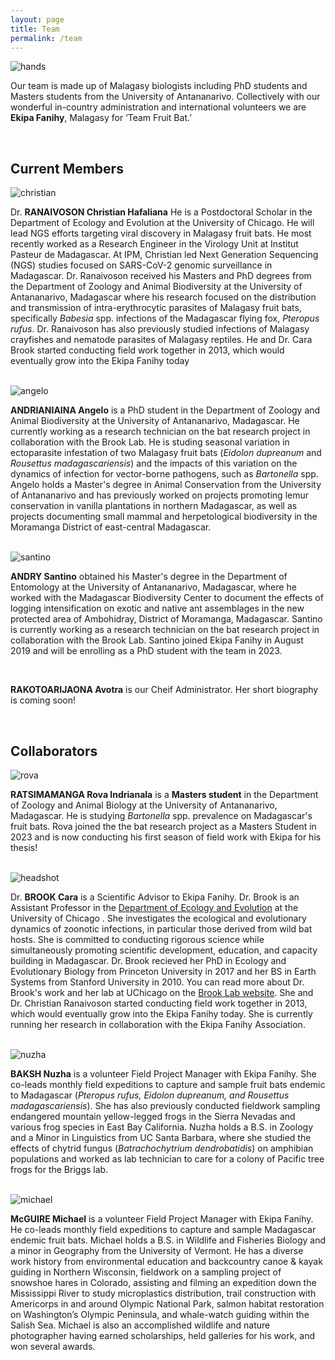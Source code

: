 ```yaml
---
layout: page
title: Team
permalink: /team
---
```

<img src="/assets/team/Hands together.JPG" alt="hands" class="img float-end col-sm-3">

Our team is made up of Malagasy biologists including PhD students and Masters students from the University of Antananarivo. Collectively with our wonderful in-country administration and international volunteers we are **Ekipa Fanihy**, Malagasy for ‘Team Fruit Bat.’ 

<div style="clear:both;">&nbsp;</div>

<h2>Current Members</h2>
	
<img src="/assets/team/christian_ranaivoson.jpg" alt="christian" class="img-thumbnail float-start col-md-3" />

Dr. **RANAIVOSON Christian Hafaliana** He is a Postdoctoral Scholar in the Department of Ecology and Evolution at the University of Chicago. He will lead NGS efforts targeting viral discovery in Malagasy fruit bats. He most recently worked as a Research Engineer in the Virology Unit at Institut Pasteur de Madagascar. At IPM, Christian led Next Generation Sequencing (NGS) studies focused on SARS-CoV-2 genomic surveillance in Madagascar. Dr. Ranaivoson received his Masters and PhD degrees from the Department of Zoology and Animal Biodiversity at the University of Antananarivo, Madagascar where his research focused on the distribution and transmission of intra-erythrocytic parasites of Malagasy fruit bats, specifically *Babesia* spp. infections of the Madagascar flying fox, *Pteropus rufus*. Dr. Ranaivoson has also previously studied infections of Malagasy crayfishes and nematode parasites of Malagasy reptiles. He and Dr. Cara Brook started conducting field work together in 2013, which would eventually grow into the Ekipa Fanihy today

<div style="clear:both;">&nbsp;</div>

<img src="/assets/team/angelo_andrianiaina.jpg" alt="angelo" class="img-thumbnail float-start col-md-3" />

**ANDRIANIAINA Angelo** is a PhD student in the Department of Zoology and Animal Biodiversity at the University of Antananarivo, Madagascar. He currently working as a research technician on the bat research project in collaboration with the Brook Lab. He is studing seasonal variation in ectoparasite infestation of two Malagasy fruit bats (*Eidolon dupreanum* and *Rousettus madagascariensis*) and the impacts of this variation on the dynamics of infection for vector-borne pathogens, such as *Bartonella* spp. Angelo holds a Master's degree in Animal Conservation from the University of Antananarivo and has previously worked on projects promoting lemur conservation in vanilla plantations in northern Madagascar, as well as projects documenting small mammal and herpetological biodiversity in the Moramanga District of east-central Madagascar.

<div style="clear:both;">&nbsp;</div>

<img src="/assets/team/santino_andry.jpg" alt="santino" class="img-thumbnail float-start col-md-3" />

**ANDRY Santino** obtained his Master's degree in the Department of Entomology at the University of Antananarivo, Madagascar, where he worked with the Madagascar Biodiversity Center to document the effects of logging intensification on exotic and native ant assemblages in the new protected area of Ambohidray, District of Moramanga, Madagascar. Santino is currently working as a research technician on the bat research project in collaboration with the Brook Lab. Santino joined Ekipa Fanihy in August 2019 and will be enrolling as a PhD student with the team in 2023.

<div style="clear:both;">&nbsp;</div>

**RAKOTOARIJAONA Avotra** is our Cheif Administrator. Her short biography is coming soon!

<div style="clear:both;">&nbsp;</div>

<h2>Collaborators</h2>

<img src="/assets/team/rova_indrianala_ratsimamanga .jpg" alt="rova" class="img-thumbnail float-start col-md-3" />

**RATSIMAMANGA Rova Indrianala** is a **Masters student** in the Department of Zoology and Animal Biology at the University of Antananarivo, Madagascar. He is studying *Bartonella* spp. prevalence on Madagascar's fruit bats. Rova joined the the bat research project as a Masters Student in 2023 and is now conducting his first season of field work with Ekipa for his thesis!  

<div style="clear:both;">&nbsp;</div>

<img src="/assets/team/carabrook-headshot-2020.jpeg" alt="headshot" class="img-thumbnail float-start col-md-3" />

Dr. **BROOK Cara** is a Scientific Advisor to Ekipa Fanihy. Dr. Brook is an Assistant Professor in the [Department of Ecology and Evolution](https://ecologyandevolution.uchicago.edu/) at the University of Chicago . She investigates the ecological and evolutionary dynamics of zoonotic infections, in particular those derived from wild bat hosts. She is committed to conducting rigorous science while simultaneously promoting scientific development, education, and capacity building in Madagascar. Dr. Brook recieved her PhD in Ecology and Evolutionary Biology from Princeton University in 2017 and her BS in Earth Systems from Stanford University in 2010. You can read more about Dr. Brook's work and her lab at UChicago on the [Brook Lab website](https://www.brooklab.org). She and Dr. Christian Ranaivoson started conducting field work together in 2013, which would eventually grow into the Ekipa Fanihy today. She is currently running her research in collaboration with the Ekipa Fanihy Association.

<div style="clear:both;">&nbsp;</div>

<img src="/assets/team/nuzha_baksh.jpg" alt="nuzha" class="img-thumbnail float-start col-md-3" />

**BAKSH Nuzha** is a volunteer Field Project Manager with Ekipa Fanihy. She co-leads monthly field expeditions to capture and sample fruit bats endemic to Madagascar (<i>Pteropus rufus, Eidolon dupreanum, and Rousettus madagascariensis</i>). She has also previously conducted fieldwork sampling endangered mountain yellow-legged frogs in the Sierra Nevadas and various frog species in East Bay California. Nuzha holds a B.S. in Zoology and a Minor in Linguistics from UC Santa Barbara, where she studied the effects of chytrid fungus (*Batrachochytrium dendrobatidis*) on amphibian populations and worked as lab technician to care for a colony of Pacific tree frogs for the Briggs lab.

<div style="clear:both;">&nbsp;</div>

<img src="/assets/team/michael_mcguire.jpg" alt="michael" class="img-thumbnail float-start col-md-3" />

**McGUIRE Michael** is a volunteer Field Project Manager with Ekipa Fanihy. He co-leads monthly field expeditions to capture and sample Madagascar endemic fruit bats. Michael holds a B.S. in Wildlife and Fisheries Biology and a minor in Geography from the University of Vermont. He has a diverse work history from environmental education and backcountry canoe & kayak guiding in Northern Wisconsin, fieldwork on a sampling project of snowshoe hares in Colorado, assisting and filming an expedition down the Mississippi River to study microplastics distribution, trail construction with Americorps in and around Olympic National Park, salmon habitat restoration on Washington’s Olympic Peninsula, and whale-watch guiding within the Salish Sea. Michael is also an accomplished wildlife and nature photographer having earned scholarships, held galleries for his work, and won several awards.
